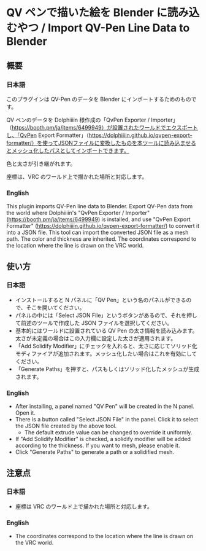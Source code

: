 # QV ペンで描いた絵を Blender に読み込むやつ / Import QV-Pen Line Data to Blender

## 概要

### 日本語

このプラグインは QV-Pen のデータを Blender にインポートするためのものです。

QV ペンのデータを Dolphiiiin 様作成の「QvPen Exporter / Importer」（https://booth.pm/ja/items/6499949）が設置されたワールドでエクスポートし、「QvPen Export Formatter」（https://dolphiiiin.github.io/qvpen-export-formatter/）を使ってJSONファイルに変換したものを本ツールに読み込ませるとメッシュ化したパスとしてインポートできます。

色と太さが引き継がれます。

座標は、VRC のワールド上で描かれた場所と対応します。

### English

This plugin imports QV-Pen line data to Blender. Export QV-Pen data from the world where Dolphiiiin's "QvPen Exporter / Importer" (https://booth.pm/ja/items/6499949) is installed, and use "QvPen Export Formatter" (https://dolphiiiin.github.io/qvpen-export-formatter/) to convert it into a JSON file. This tool can import the converted JSON file as a mesh path. The color and thickness are inherited. The coordinates correspond to the location where the line is drawn on the VRC world.

## 使い方

### 日本語

- インストールすると N パネルに「QV Pen」という名のパネルができるので、そこを開いてください。
- パネルの中には「Select JSON File」というボタンがあるので、それを押して前述のツールで作成した JSON ファイルを選択してください。
- 基本的にはワールドに設置されている QV Pen の太さ情報を読み込みます。太さが未定義の場合はこの入力欄に設定した太さが適用されます。
- 「Add Solidify Modifier」にチェックを入れると、太さに応じてソリッド化モディファイアが追加されます。メッシュ化したい場合はこれを有効にしてください。
- 「Generate Paths」を押すと、パスもしくはソリッド化したメッシュが生成されます。

### English

- After installing, a panel named "QV Pen" will be created in the N panel. Open it.
- There is a button called "Select JSON File" in the panel. Click it to select the JSON file created by the above tool.
  - The default extrude value can be changed to override it uniformly.
- If "Add Solidify Modifier" is checked, a solidify modifier will be added according to the thickness. If you want to mesh, please enable it.
- Click "Generate Paths" to generate a path or a solidified mesh.

## 注意点

### 日本語

- 座標は VRC のワールド上で描かれた場所と対応します。

### English

- The coordinates correspond to the location where the line is drawn on the VRC world.

